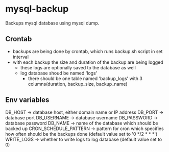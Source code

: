 # mysql-backup
Backups mysql database using mysql dump.

## Crontab
- backups are being done by crontab, which runs backup.sh script in set interval
- with each backup the size and duration of the backup are being logged
    - these logs are optionally saved to the database as well
    - log database shoud be named 'logs'
        - there should be one table named 'backup_logs' with 3 columns(duration, backup_size, backup_name)

## Env variables
DB_HOST -> database host, either domain name or IP address
DB_PORT -> database port
DB_USERNAME -> database username
DB_PASSWORD -> database password
DB_NAME -> name of the database which should be backed up
CRON_SCHEDULE_PATTERN -> pattern for cron which specifies how often should be the backups done (default value set to '0 */2 * * *')
WRITE_LOGS -> whether to write logs to log database (default value set to 0)